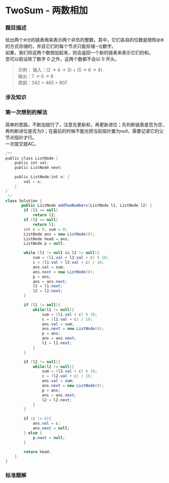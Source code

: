 # TwoSum - 两数相加
### 题目描述
给出两个`非空`的链表用来表示两个非负的整数。其中，它们各自的位数是按照`逆序`的方式存储的，并且它们的每个节点只能存储`一位`数字。  
如果，我们将这两个数相加起来，则会返回一个新的链表来表示它们的和。  
您可以假设除了数字 0 之外，这两个数都不会以 0 开头。  

>示例：
输入：(2 -> 4 -> 3) + (5 -> 6 -> 4)  
输出：7 -> 0 -> 8  
原因：342 + 465 = 807  

### 涉及知识


### 第一次想到的解法
简单的思路，不断加就行了，注意先更新和，再更新进位；先判断链表是否为空，再判断进位是否为0；在最后的时候不能光把当前指针置为null，需要记录它的父节点指针才行。  
一次提交就AC。
```Java
/**
public class ListNode {
    public int val;
    public ListNode next;

    public ListNode(int x) {
        val = x;
    }
}
 */
class Solution {
       public ListNode addTwoNumbers(ListNode l1, ListNode l2) {
        if (l1 == null)
            return l2;
        if (l2 == null)
            return l1;
        int c = 0, sum = 0;
        ListNode ans = new ListNode(0);
        ListNode head = ans;
        ListNode p = null;

        while (l1 != null && l2 != null){
            sum = (l1.val + l2.val + c) % 10;
            c = (l1.val + l2.val + c) / 10;
            ans.val = sum;
            ans.next = new ListNode(0);
            p = ans;
            ans = ans.next;
            l1 = l1.next;
            l2 = l2.next;
        }

        if (l1 != null){
            while(l1 != null){
                sum = (l1.val + c) % 10;
                c = (l1.val + c) / 10;
                ans.val = sum;
                ans.next = new ListNode(0);
                p = ans;
                ans = ans.next;
                l1 = l1.next;
            }
        }

        if (l2 != null){
            while(l2 != null){
                sum = (l2.val + c) % 10;
                c = (l2.val + c) / 10;
                ans.val = sum;
                ans.next = new ListNode(0);
                p = ans;
                ans = ans.next;
                l2 = l2.next;
            }
        }

        if (c != 0){
            ans.val = c;
            ans.next = null;
        } else {
            p.next = null;
        }

        return head;
    }
}
```

### 标准题解
